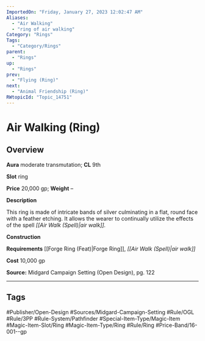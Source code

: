```yaml
---
ImportedOn: "Friday, January 27, 2023 12:02:47 AM"
Aliases:
  - "Air Walking"
  - "ring of air walking"
Category: "Rings"
Tags:
  - "Category/Rings"
parent:
  - "Rings"
up:
  - "Rings"
prev:
  - "Flying (Ring)"
next:
  - "Animal Friendship (Ring)"
RWtopicId: "Topic_14751"
---
```

# Air Walking (Ring)
## Overview
**Aura** moderate transmutation; **CL** 9th

**Slot** ring

**Price** 20,000 gp; **Weight** –

**Description**

This ring is made of intricate bands of silver culminating in a flat, round face with a feather etching. It allows the wearer to continually utilize the effects of the spell *[[Air Walk (Spell)|air walk]].*

**Construction**

**Requirements** [[Forge Ring (Feat)|Forge Ring]], *[[Air Walk (Spell)|air walk]]*

**Cost** 10,000 gp

**Source:** Midgard Campaign Setting (Open Design), pg. 122


---
## Tags
#Publisher/Open-Design #Sources/Midgard-Campaign-Setting #Rule/OGL #Rule/3PP #Rule-System/Pathfinder #Special-Item-Type/Magic-Item #Magic-Item-Slot/Ring #Magic-Item-Type/Ring #Rule/Ring #Price-Band/16-001--gp

